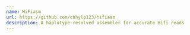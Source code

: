 ```yaml
---
name: HiFiasm
url: https://github.com/chhylp123/hifiasm
description: A haplotype-resolved assembler for accurate Hifi reads
---
```

